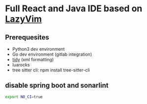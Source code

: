 # Full React and Java IDE based on [LazyVim](https://www.lazyvim.org/)

## Prerequesites

* Python3 dev environment
* Go dev environment (gitlab integration)
* [tidy](https://www.html-tidy.org/) (xml formatting)
* luarocks
* tree sitter cli: npm install tree-sitter-cli

## disable spring boot and sonarlint

```bash
export NO_CI=true
```


